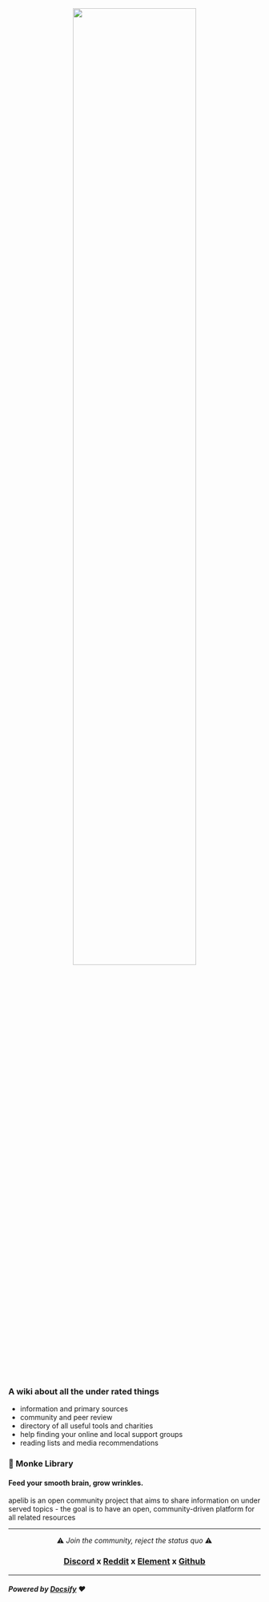 ﻿<div align="center">
  <img src="_media/monkelib.svg" width="70%"/>
</div>


### A wiki about all the under rated things

- information and primary sources
- community and peer review
- directory of all useful tools and charities
- help finding your online and local support groups
- reading lists and media recommendations

### :banana: Monke Library <!-- {docsify-ignore} -->
####  Feed your smooth brain, grow wrinkles. 

apelib is an open community project that aims to share information on under served topics - the goal is to have an open, community-driven platform for all related resources

-----------

<div align="center">

⚠ *Join the community, reject the status quo* ⚠
 ### [Discord](https://discord.gg/FqDzGtJAYt) x [Reddit](https://www.reddit.com/r/Apephilanthropy/) x [Element](https://matrix.to/#/#mrgencyroom:matrix.org) x [Github](https://github.com/ApePhilanthropy/monkelib.io)

</div>

----

##### Powered by [Docsify](https://docsify.js.org/#/) :heart: